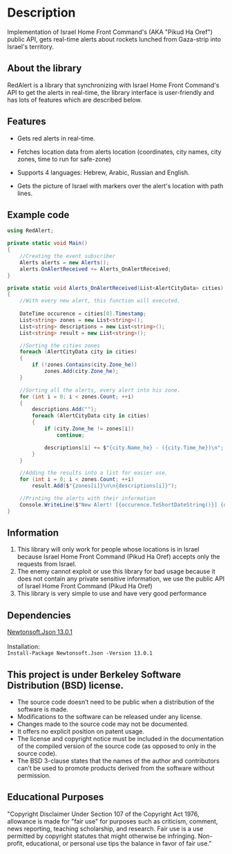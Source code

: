# Description
Implementation of Israel Home Front Command's (AKA "Pikud Ha Oref") public API, gets real-time alerts about rockets lunched from Gaza-strip into Israel's territory. 

## About the library
RedAlert is a library that synchronizing with Israel Home Front Command's API to get the alerts in real-time,
the library interface is user-friendly and has lots of features which are described below.

## Features
* Gets red alerts in real-time.
 
* Fetches location data from alerts location (coordinates, city names, city zones, time to run for safe-zone)

* Supports 4 languages: Hebrew, Arabic, Russian and English.

* Gets the picture of Israel with markers over the alert's location with path lines.

## Example code
```cs
using RedAlert;

private static void Main()
{
    //Creating the event subscriber
    Alerts alerts = new Alerts();
    alerts.OnAlertReceived += Alerts_OnAlertReceived;
}

private static void Alerts_OnAlertReceived(List<AlertCityData> cities)
{
    //With every new alert, this function will executed.
    
    DateTime occurence = cities[0].Timestamp;
    List<string> zones = new List<string>();
    List<string> descriptions = new List<string>();
    List<string> result = new List<string>();

    //Sorting the cities zones
    foreach (AlertCityData city in cities)
    {
        if (!zones.Contains(city.Zone_he))
            zones.Add(city.Zone_he);
    }

    //Sorting all the alerts, every alert into his zone.
    for (int i = 0; i < zones.Count; ++i)
    {
        descriptions.Add("");
        foreach (AlertCityData city in cities)
        {
            if (city.Zone_he != zones[i])
                continue;

            descriptions[i] += $"{city.Name_he} - ({city.Time_he})\n";
        }
    }

    //Adding the results into a list for easier use.
    for (int i = 0; i < zones.Count; ++i)
        result.Add($"{zones[i]}\n\n{descriptions[i]}");

    //Printing the alerts with their information
    Console.WriteLine($"New Alert! [{occurence.ToShortDateString()}] {occurence.ToShortTimeString()}:\n" + string.Join("\n\n", result));
}
```
## Information
1) This library will only work for people whose locations is in Israel because Israel Home Front Command (Pikud Ha Oref) accepts only the requests from Israel.<br>
2) The enemy cannot exploit or use this library for bad usage because it does not contain any private sensitive information, we use the public API of Israel Home Front Command (Pikud Ha Oref) <br>
3) This library is very simple to use and have very good performance

## Dependencies
[Newtonsoft.Json 13.0.1](https://www.nuget.org/packages/Newtonsoft.Json/)<br><br>Installation:<br>
```Install-Package Newtonsoft.Json -Version 13.0.1```

## This project is under Berkeley Software Distribution (BSD) license.
* The source code doesn’t need to be public when a distribution of the software is made.
* Modifications to the software can be released under any license.
* Changes made to the source code may not be documented.
* It offers no explicit position on patent usage.
* The license and copyright notice must be included in the documentation of the compiled version of the source code (as opposed to only in the source code).
* The BSD 3-clause states that the names of the author and contributors can’t be used to promote products derived from the software without permission.

## Educational Purposes
"Copyright Disclaimer Under Section 107 of the Copyright Act 1976, allowance is made for "fair use" for purposes such as criticism, comment, news reporting, teaching scholarship, and research. Fair use is a use permitted by copyright statutes that might otherwise be infringing. Non-profit, educational, or personal use tips the balance in favor of fair use."
